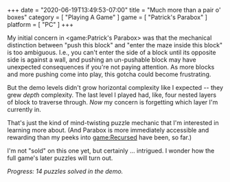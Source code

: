 +++
date = "2020-06-19T13:49:53-07:00"
title = "Much more than a pair o' boxes"
category = [ "Playing A Game" ]
game = [ "Patrick's Parabox" ]
platform = [ "PC" ]
+++

My initial concern in <game:Patrick's Parabox> was that the mechanical distinction between "push this block" and "enter the maze inside this block" is too ambiguous.  I.e., you can't enter the side of a block until its opposite side is against a wall, and pushing an un-pushable block may have unexpected consequences if you're not paying attention.  As more blocks and more pushing come into play, this gotcha could become frustrating.

But the demo levels didn't grow horizontal complexity like I expected -- they grew <i>depth</i> complexity.  The last level I played had, like, four nested layers of block to traverse through.  <i>Now</i> my concern is forgetting which layer I'm currently in.

That's just the kind of mind-twisting puzzle mechanic that I'm interested in learning more about.  (And Parabox is more immediately accessible and rewarding than my peeks into <game:Recursed> have been, so far.)

I'm not "sold" on this one yet, but certainly ... intrigued.  I wonder how the full game's later puzzles will turn out.

<i>Progress: 14 puzzles solved in the demo.</i>

